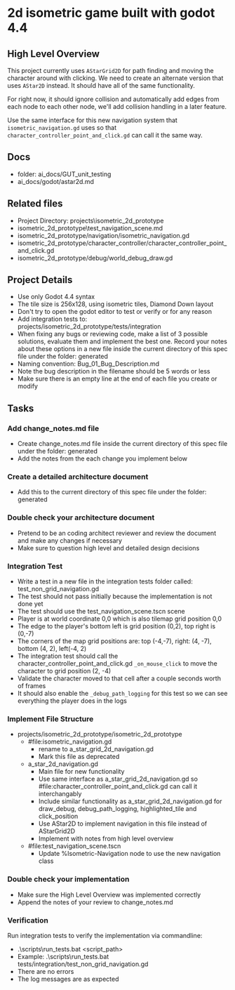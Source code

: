 # 2d isometric game built with godot 4.4

## High Level Overview
This project currently uses `AStarGrid2D` for path finding and moving the character around with clicking. We need to create an alternate version that uses `AStar2D` instead. It should have all of the same functionality.

For right now, it should ignore collision and automatically add edges from each node to each other node, we'll add collision handling in a later feature.

Use the same interface for this new navigation system that `isometric_navigation.gd` uses so that `character_controller_point_and_click.gd` can call it the same way.

## Docs

 - folder: ai_docs/GUT_unit_testing
 - ai_docs/godot/astar2d.md

## Related files
 - Project Directory: projects\isometric_2d_prototype
 - isometric_2d_prototype\test_navigation_scene.md
 - isometric_2d_prototype/navigation/isometric_navigation.gd
 - isometric_2d_prototype/character_controller/character_controller_point_and_click.gd
 - isometric_2d_prototype/debug/world_debug_draw.gd

## Project Details
 - Use only Godot 4.4 syntax
 - The tile size is 256x128, using isometric tiles, Diamond Down layout
 - Don't try to open the godot editor to test or verify or for any reason
 - Add integration tests to: projects/isometric_2d_prototype/tests/integration
 - When fixing any bugs or reviewing code, make a list of 3 possible solutions, evaluate them and implement the best one. Record your notes about these options in a new file inside the current directory of this spec file under the folder: generated
  - Naming convention: Bug_01_Bug_Description.md
  - Note the bug description in the filename should be 5 words or less
 - Make sure there is an empty line at the end of each file you create or modify

## Tasks

### Add change_notes.md file
 - Create change_notes.md file inside the current directory of this spec file under the folder: generated
 - Add the notes from the each change you implement below

### Create a detailed architecture document
 - Add this to the current directory of this spec file under the folder: generated

### Double check your architecture document
 - Pretend to be an coding architect reviewer and review the document and make any changes if necessary
 - Make sure to question high level and detailed design decisions

### Integration Test
 - Write a test in a new file in the integration tests folder called: test_non_grid_navigation.gd
 - The test should not pass initially because the implementation is not done yet
 - The test should use the test_navigation_scene.tscn scene
 - Player is at world coordinate 0,0 which is also tilemap grid position 0,0
 - The edge to the player's bottom left is grid position (0,2), top right is (0,-7)
 - The corners of the map grid positions are: top (-4,-7), right: (4, -7), bottom (4, 2), left(-4, 2)
 - The integration test should call the character_controller_point_and_click.gd `_on_mouse_click` to move the character to grid position (2, -4)
 - Validate the character moved to that cell after a couple seconds worth of frames
 - It should also enable the `_debug_path_logging` for this test so we can see everything the player does in the logs

### Implement File Structure
- projects/isometric_2d_prototype/isometric_2d_prototype
    - #file:isometric_navigation.gd 
        - rename to a_star_grid_2d_navigation.gd
        - Mark this file as deprecated
    - a_star_2d_navigation.gd
        - Main file for new functionality
        - Use same interface as a_star_grid_2d_navigation.gd so #file:character_controller_point_and_click.gd can call it interchangably
        - Include similar functionality as a_star_grid_2d_navigation.gd for draw_debug, debug_path_logging, highlighted_tile and click_position
        - Use AStar2D to implement navigation in this file instead of AStarGrid2D
        - Implement with notes from high level overview
    - #file:test_navigation_scene.tscn 
        - Update %Isometric-Navigation node to use the new navigation class

### Double check your implementation
 - Make sure the High Level Overview was implemented correctly
 - Append the notes of your review to change_notes.md

### Verification
Run integration tests to verify the implementation via commandline:
 - .\scripts\run_tests.bat <script_path>
 - Example: .\scripts\run_tests.bat tests/integration/test_non_grid_navigation.gd
- There are no errors
- The log messages are as expected